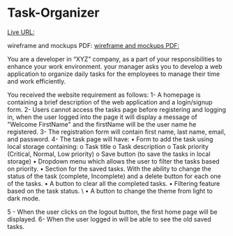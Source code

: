 # Task-Organizer

[Live URL:]([https://github.com/user/repo/blob/branch/other_file.md](https://ibrahimjebreen.github.io/Task-Organizer/))

wireframe and mockups PDF:
[wireframe and mockups PDF:](https://shorturl.at/aLTVY)


You are a developer in “XYZ” company, as a part of your responsibilities to enhance your work environment. your manager asks you to develop a web application to organize daily tasks for the employees to manage their time and work efficiently.

You received the website requirement as follows: 1- A homepage is containing a brief description of the web application and a login/signup form. 2- Users cannot access the tasks page before registering and logging in, when the user logged into the page it will display a message of "Welcome FirstName" and the firstName will be the user name he registered. 3- The registration form will contain first name, last name, email, and password. 4- The task page will have: • Form to add the task using local storage containing: o Task title o Task description o Task priority (Critical, Normal, Low priority) o Save button (to save the tasks in local storage) • Dropdown menu which allows the user to filter the tasks based on priority. • Section for the saved tasks. With the ability to change the status of the task (complete, Incomplete) and a delete button for each one of the tasks. • A button to clear all the completed tasks. • Filtering feature based on the task status. \ • A button to change the theme from light to dark mode.

5 - When the user clicks on the logout button, the first home page will be displayed. 6- When the user logged in will be able to see the old saved tasks.


